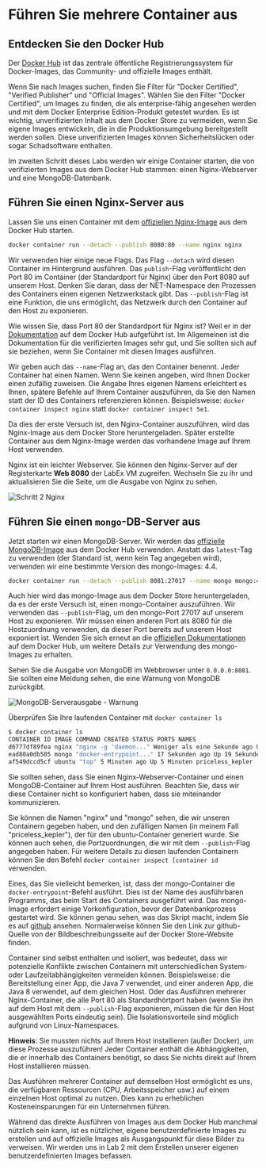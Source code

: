 # Führen Sie mehrere Container aus

## Entdecken Sie den Docker Hub

Der [Docker Hub](https://hub.docker.com/explore/) ist das zentrale öffentliche Registrierungssystem für Docker-Images, das Community- und offizielle Images enthält.

Wenn Sie nach Images suchen, finden Sie Filter für "Docker Certified", "Verified Publisher" und "Official Images". Wählen Sie den Filter "Docker Certified", um Images zu finden, die als enterprise-fähig angesehen werden und mit dem Docker Enterprise Edition-Produkt getestet wurden. Es ist wichtig, unverifizierten Inhalt aus dem Docker Store zu vermeiden, wenn Sie eigene Images entwickeln, die in die Produktionsumgebung bereitgestellt werden sollen. Diese unverifizierten Images können Sicherheitslücken oder sogar Schadsoftware enthalten.

Im zweiten Schritt dieses Labs werden wir einige Container starten, die von verifizierten Images aus dem Docker Hub stammen: einen Nginx-Webserver und eine MongoDB-Datenbank.

## Führen Sie einen Nginx-Server aus

Lassen Sie uns einen Container mit dem [offiziellen Nginx-Image](https://hub.docker.com/_/nginx) aus dem Docker Hub starten.

```bash
docker container run --detach --publish 8080:80 --name nginx nginx
```

Wir verwenden hier einige neue Flags. Das Flag `--detach` wird diesen Container im Hintergrund ausführen. Das `publish`-Flag veröffentlicht den Port 80 im Container (der Standardport für Nginx) über den Port 8080 auf unserem Host. Denken Sie daran, dass der NET-Namespace den Prozessen des Containers einen eigenen Netzwerkstack gibt. Das `--publish`-Flag ist eine Funktion, die uns ermöglicht, das Netzwerk durch den Container auf den Host zu exponieren.

Wie wissen Sie, dass Port 80 der Standardport für Nginx ist? Weil er in der [Dokumentation](https://hub.docker.com/_/nginx) auf dem Docker Hub aufgeführt ist. Im Allgemeinen ist die Dokumentation für die verifizierten Images sehr gut, und Sie sollten sich auf sie beziehen, wenn Sie Container mit diesen Images ausführen.

Wir geben auch das `--name`-Flag an, das den Container benennt. Jeder Container hat einen Namen. Wenn Sie keinen angeben, wird Ihnen Docker einen zufällig zuweisen. Die Angabe Ihres eigenen Namens erleichtert es Ihnen, spätere Befehle auf Ihrem Container auszuführen, da Sie den Namen statt der ID des Containers referenzieren können. Beispielsweise: `docker container inspect nginx` statt `docker container inspect 5e1`.

Da dies der erste Versuch ist, den Nginx-Container auszuführen, wird das Nginx-Image aus dem Docker Store heruntergeladen. Später erstellte Container aus dem Nginx-Image werden das vorhandene Image auf Ihrem Host verwenden.

Nginx ist ein leichter Webserver. Sie können den Nginx-Server auf der Registerkarte **Web 8080** der LabEx VM zugreifen. Wechseln Sie zu ihr und aktualisieren Sie die Seite, um die Ausgabe von Nginx zu sehen.

![Schritt 2 Nginx](../assets/20230829-11-16-04-BazUogDa.png)

## Führen Sie einen `mongo`-DB-Server aus

Jetzt starten wir einen MongoDB-Server. Wir werden das [offizielle MongoDB-Image](https://hub.docker.com/_/mongo) aus dem Docker Hub verwenden. Anstatt das `latest`-Tag zu verwenden (der Standard ist, wenn kein Tag angegeben wird), verwenden wir eine bestimmte Version des mongo-Images: 4.4.

```bash
docker container run --detach --publish 8081:27017 --name mongo mongo:4.4
```

Auch hier wird das mongo-Image aus dem Docker Store heruntergeladen, da es der erste Versuch ist, einen mongo-Container auszuführen. Wir verwenden das `--publish`-Flag, um den mongo-Port 27017 auf unserem Host zu exponieren. Wir müssen einen anderen Port als 8080 für die Hostzuordnung verwenden, da dieser Port bereits auf unserem Host exponiert ist. Wenden Sie sich erneut an die [offiziellen Dokumentationen](https://hub.docker.com/_/mongo) auf dem Docker Hub, um weitere Details zur Verwendung des mongo-Images zu erhalten.

Sehen Sie die Ausgabe von MongoDB im Webbrowser unter `0.0.0.0:8081`. Sie sollten eine Meldung sehen, die eine Warnung von MongoDB zurückgibt.

![MongoDB-Serverausgabe - Warnung](../assets/20230829-11-19-23-PkodKK48.png)

Überprüfen Sie Ihre laufenden Container mit `docker container ls`

```bash
$ docker container ls
CONTAINER ID IMAGE COMMAND CREATED STATUS PORTS NAMES
d6777df89fea nginx "nginx -g 'daemon..." Weniger als eine Sekunde ago Up 2 Sekunden 0.0.0.0:8080- nginx > 80/tcp
ead80a0db505 mongo "docker-entrypoint..." 17 Sekunden ago Up 19 Sekunden 0.0.0.0:8081- mongo > 27017/tcp
af549dccd5cf ubuntu "top" 5 Minuten ago Up 5 Minuten priceless_kepler
```

Sie sollten sehen, dass Sie einen Nginx-Webserver-Container und einen MongoDB-Container auf Ihrem Host ausführen. Beachten Sie, dass wir diese Container nicht so konfiguriert haben, dass sie miteinander kommunizieren.

Sie können die Namen "nginx" und "mongo" sehen, die wir unseren Containern gegeben haben, und den zufälligen Namen (in meinem Fall "priceless_kepler"), der für den ubuntu-Container generiert wurde. Sie können auch sehen, die Portzuordnungen, die wir mit dem `--publish`-Flag angegeben haben. Für weitere Details zu diesen laufenden Containern können Sie den Befehl `docker container inspect [container id` verwenden.

Eines, das Sie vielleicht bemerken, ist, dass der mongo-Container die `docker-entrypoint`-Befehl ausführt. Dies ist der Name des ausführbaren Programms, das beim Start des Containers ausgeführt wird. Das mongo-Image erfordert einige Vorkonfiguration, bevor der Datenbankprozess gestartet wird. Sie können genau sehen, was das Skript macht, indem Sie es auf [github](https://github.com/docker-library/mongo) ansehen. Normalerweise können Sie den Link zur github-Quelle von der Bildbeschreibungsseite auf der Docker Store-Website finden.

Container sind selbst enthalten und isoliert, was bedeutet, dass wir potenzielle Konflikte zwischen Containern mit unterschiedlichen System- oder Laufzeitabhängigkeiten vermeiden können. Beispielsweise: die Bereitstellung einer App, die Java 7 verwendet, und einer anderen App, die Java 8 verwendet, auf dem gleichen Host. Oder das Ausführen mehrerer Nginx-Container, die alle Port 80 als Standardhörtport haben (wenn Sie ihn auf dem Host mit dem `--publish`-Flag exponieren, müssen die für den Host ausgewählten Ports eindeutig sein). Die Isolationsvorteile sind möglich aufgrund von Linux-Namespaces.

**Hinweis**: Sie mussten nichts auf Ihrem Host installieren (außer Docker), um diese Prozesse auszuführen! Jeder Container enthält die Abhängigkeiten, die er innerhalb des Containers benötigt, so dass Sie nichts direkt auf Ihrem Host installieren müssen.

Das Ausführen mehrerer Container auf demselben Host ermöglicht es uns, die verfügbaren Ressourcen (CPU, Arbeitsspeicher usw.) auf einem einzelnen Host optimal zu nutzen. Dies kann zu erheblichen Kosteneinsparungen für ein Unternehmen führen.

Während das direkte Ausführen von Images aus dem Docker Hub manchmal nützlich sein kann, ist es nützlicher, eigene benutzerdefinierte Images zu erstellen und auf offizielle Images als Ausgangspunkt für diese Bilder zu verweisen. Wir werden uns in Lab 2 mit dem Erstellen unserer eigenen benutzerdefinierten Images befassen.
